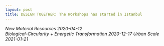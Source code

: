 ```yaml
---
layout: post
title: DESIGN TOGETHER: The Workshops has started in Istanbul
---
```


*New Material Resources 2020-04-12*  
*Biological-Circularity + Energetic Transformation 2020-12-17* 
*Urban Scale 2021-01-21* 
